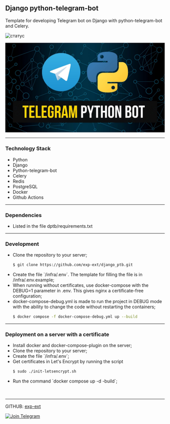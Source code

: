 <h2>Django python-telegram-bot</h2>

<p>Template for developing Telegram bot on Django with python-telegram-bot and Celery.</p

![статус](https://github.com/exp-ext/django_ptb/actions/workflows/dptb.yml/badge.svg?event=push)

<p align="center">
<img src="https://github.com/exp-ext/django_ptb/blob/main/dptb/static/img/top-banner.jpg?raw=true" width="1200">
</p>
<hr />
<h3>Technology Stack</h3>
<ul>
<li>Python</li>
<li>Django</li>
<li>Python-telegram-bot</li>
<li>Celery</li>
<li>Redis</li>
<li>PostgreSQL</li>
<li>Docker</li>
<li>Github Actions</li>
</ul>

<hr />
<h3>Dependencies</h3>
<ul>
<li>Listed in the file dptb/requirements.txt</li>
</ul>

<hr />
<h3>Development</h3>
<ul>
<li>Clone the repository to your server;</li>


```bash
$ git clone https://github.com/exp-ext/django_ptb.git
```

<li>Create the file `/infra/.env`. The template for filling the file is in /infra/.env.example;</li>
<li>When running without certificates, use docker-compose with the DEBUG=1 parameter in .env. This gives nginx a certificate-free configuration;</li>

<li>docker-compose-debug.yml is made to run the project in DEBUG mode with the ability to change the code without restarting the containers;</li>

```bash
$ docker compose -f docker-compose-debug.yml up --build
```

</ul>

<hr />
<h3>Deployment on a server with a certificate</h3>
<ul>
<li>Install docker and docker-compose-plugin on the server;</li>
<li>Clone the repository to your server;</li>
<li>Create the file `/infra/.env`;</li>
<li>Get certificates in Let's Encrypt by running the script</li>

```bash
$ sudo ./init-letsencrypt.sh
```

<li>Run the command `docker compose up -d -build`;</li>
<br /><br />
</ul>
<hr />

GITHUB: [exp-ext](https://github.com/exp-ext)

[![Join Telegram](https://img.shields.io/badge/My%20Telegram-Join-blue)](https://t.me/Borokin)
